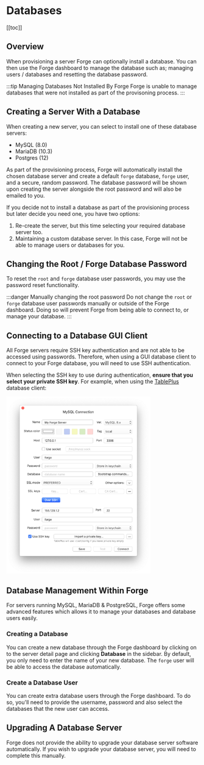 # Databases

[[toc]]

## Overview

When provisioning a server Forge can optionally install a database. You can then use the Forge dashboard to manage the database such as; managing users / databases and resetting the database password.

:::tip Managing Databases Not Installed By Forge
Forge is unable to manage databases that were not installed as part of the provisoning process.
:::

## Creating a Server With a Database

When creating a new server, you can select to install one of these database servers:

- MySQL (8.0)
- MariaDB (10.3)
- Postgres (12)

As part of the provisioning process, Forge will automatically install the chosen database server and create a default `forge` database, `forge` user, and a secure, random password. The database password will be shown upon creating the server alongside the root password and will also be emailed to you.

If you decide not to install a database as part of the provisioning process but later decide you need one, you have two options:

1. Re-create the server, but this time selecting your required database server too.
2. Maintaining a custom database server. In this case, Forge will not be able to manage users or databases for you.

## Changing the Root / Forge Database Password

To reset the `root` and `forge` database user passwords, you may use the password reset functionality.

:::danger Manually changing the root password
Do not change the `root` or `forge` database user passwords manually or outside of the Forge dashboard. Doing so will prevent Forge from being able to connect to, or manage your database.
:::

## Connecting to a Database GUI Client

All Forge servers require SSH key authentication and are not able to be accessed using passwords. Therefore, when using a GUI database client to connect to your Forge database, you will need to use SSH authentication.

When selecting the SSH key to use during authentication, **ensure that you select your private SSH key**. For example, when using the [TablePlus](https://tableplus.com) database client:

<img src="./img/db-gui.png" alt="Connecting with TablePlus" style="width: 75%;">

## Database Management Within Forge

For servers running MySQL, MariaDB & PostgreSQL, Forge offers some advanced features which allows it to manage your databases and database users easily.

### Creating a Database

You can create a new database through the Forge dashboard by clicking on to the server detail page and clicking **Database** in the sidebar. By default, you only need to enter the name of your new database. The `forge` user will be able to access the database automatically.

### Create a Database User

You can create extra database users through the Forge dashboard. To do so, you'll need to provide the username, password and also select the databases that the new user can access.

## Upgrading A Database Server

Forge does not provide the ability to upgrade your database server software automatically. If you wish to upgrade your database server, you will need to complete this manually.
